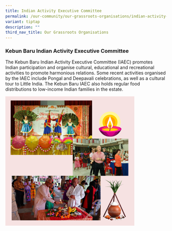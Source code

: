 ```yaml
---
title: Indian Activity Executive Committee
permalink: /our-community/our-grassroots-organisations/indian-activity-executive-committee/
variant: tiptap
description: ""
third_nav_title: Our Grassroots Organisations
---
```

<h3><strong>Kebun Baru Indian Activity Executive Committee</strong></h3><p>The Kebun Baru Indian Activity Executive Committee (IAEC) promotes Indian participation and organise cultural, educational and recreational activities to promote harmonious relations. Some recent activities organised by the IAEC include Pongal and Deepavali celebrations, as well as a cultural tour to Little India. The Kebun Baru IAEC also holds regular food distributions to low-income Indian families in the estate.</p><div class="isomer-image-wrapper"><img style="width: 80%;" height="auto" width="100%" alt="" src="/images/iaec.png"></div><p></p>